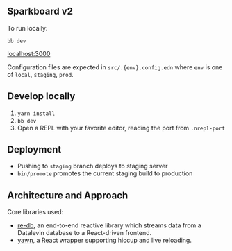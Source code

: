 Sparkboard v2
----

To run locally:
```
bb dev
```
[localhost:3000](http://localhost:3000)

Configuration files are expected in `src/.{env}.config.edn` where `env` is one of `local`, `staging`, `prod`.

## Develop locally

1. `yarn install`
1. `bb dev`
1. Open a REPL with your favorite editor, reading the port from `.nrepl-port`

## Deployment

- Pushing to `staging` branch deploys to staging server
- `bin/promote` promotes the current staging build to production

## Architecture and Approach

Core libraries used:
- [re-db](https://github.com/mhuebert/re-db), an end-to-end reactive library which streams data from a Datalevin database to a React-driven frontend.
- [yawn](https://github.com/mhuebert/yawn), a React wrapper supporting hiccup and live reloading.

